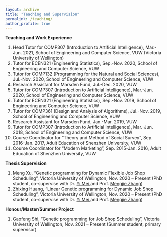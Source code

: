 ```yaml
---
layout: archive
title: "Teaching and Supervision"
permalink: /teaching/
author_profile: true
---
```


**Teaching and Work Experience**
<ol>
<li> Head Tutor for COMP307 (Introduction to Artificial Intelligence), Mar.-Jun. 2021, School of Engineering and Computer Science, VUW (Victoria University of Wellington) </li>
<li> Tutor for ECEN321 (Engineering Statistics), Sep.-Nov. 2020, School of Engineering and Computer Science, VUW </li>
<li> Tutor for COMP132 (Programming for the Natural and Social Sciences), Jul.-Nov. 2020, School of Engineering and Computer Science, VUW </li>
<li> Research Assistant for Marsden Fund, Jul.-Dec. 2020, VUW </li>
<li> Tutor for COMP307 (Introduction to Artificial Intelligence), Mar.-Jun. 2020, School of Engineering and Computer Science, VUW </li>
<li> Tutor for ECEN321 (Engineering Statistics), Sep.-Nov. 2019, School of Engineering and Computer Science, VUW </li>
<li> Tutor for COMP361 (Design and Analysis of Algorithms), Jul.-Nov. 2019, School of Engineering and Computer Science, VUW </li>
<li> Research Assistant for Marsden Fund, Jan.-Mar. 2019, VUW </li>
<li> Tutor for COMP307 (Introduction to Artificial Intelligence), Mar.-Jun. 2018, School of Engineering and Computer Science, VUW </li>
<li> Course Coordinator for “Theory and Method of Social Survey”, Sep. 2016-Jan. 2017, Adult Education of Shenzhen University, VUW </li>
<li> Course Coordinator for “Modern Marketing”, Sep. 2015-Jan. 2016, Adult Education of Shenzhen University, VUW </li>
</ol>

**Thesis Supervision**
<ol>
<li> Meng Xu, “Genetic programming for Dynamic Flexible Job Shop Scheduling”, Victoria University of Wellington, Nov. 2020 – Present (PhD student, co-supervise with Dr. <a href="https://meiyi1986.github.io/"> Yi Mei </a> and Prof. <a href="https://homepages.ecs.vuw.ac.nz/~mengjie/"> Mengjie Zhang</a>) </li> 
<li> Zhixing Huang, “Linear Genetic programming for Dynamic Job Shop Scheduling”, Victoria University of Wellington, Nov. 2020 – Present (PhD student, co-supervise with Dr. <a href="https://meiyi1986.github.io/"> Yi Mei </a> and Prof. <a href="https://homepages.ecs.vuw.ac.nz/~mengjie/"> Mengjie Zhang</a>) </li> 
</ol>


**Honour/Master/Summer Project**
<ol>
<li> Gaofeng Shi, “Genetic programming for Job Shop Scheduling”, Victoria University of Wellington, Nov. 2021 – Present (Summer student, primary supervisor)</li> 
</ol>
